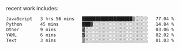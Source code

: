 
<!--<img width="1415" height="100" alt="blu" src="https://github.com/rdsilva01/rdsilva01/assets/101207588/deb060e5-d035-4f09-b511-e3f50605b207">-->

<!-- \> Enthusiastic about developing and building solutions <br>
\> Computer Science and Engineering @ UBI -->

<!-- <a href="https://www.rodrigosilva.live/">personal website</a> 🏁 -->

<!-- ![](https://komarev.com/ghpvc/?username=rdsilva01) -->

recent work includes:
<!--START_SECTION:waka-->

```txt
JavaScript   3 hrs 56 mins   ███████████████████▒░░░░░   77.04 %
Python       45 mins         ███▓░░░░░░░░░░░░░░░░░░░░░   14.84 %
Other        9 mins          ▓░░░░░░░░░░░░░░░░░░░░░░░░   03.06 %
YAML         6 mins          ▓░░░░░░░░░░░░░░░░░░░░░░░░   02.02 %
Text         3 mins          ▒░░░░░░░░░░░░░░░░░░░░░░░░   01.03 %
```

<!--END_SECTION:waka-->

